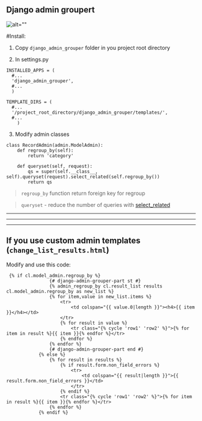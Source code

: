## Django admin groupert
![alt=""](http://www.webpagescreenshot.info/i/381676-27201331833pm.png)

#Install:
1. Copy ```django_admin_grouper``` folder in you project root directory

2. In settings.py
```
INSTALLED_APPS = (
  #...
  'django_admin_grouper',
  #...
  )
```
```
TEMPLATE_DIRS = (
  #...
  '/project_root_directory/django_admin_grouper/templates/',
  #...
    )
```
3. Modify admin classes
```
class RecordAdmin(admin.ModelAdmin):
    def regroup_by(self):
        return 'category'

    def queryset(self, request):
        qs = super(self.__class__, self).queryset(request).select_related(self.regroup_by())
        return qs
```

> ```regroup_by``` function return foreign key for regroup

> ```queryset``` - reduce the number of queries with [select_related](https://docs.djangoproject.com/en/dev/ref/models/querysets/#select-related)


* * *
* * *
* * *
## If you use custom admin templates (```change_list_results.html```)
Modify and use this code:
```
 {% if cl.model_admin.regroup_by %}
                {# django-admin-grouper-part st #}
                {% admin_regroup_by cl.result_list results cl.model_admin.regroup_by as new_list %}
                {% for item,value in new_list.items %}
                    <tr>
                        <td colspan="{{ value.0|length }}"><h4>{{ item }}</h4></td>
                    </tr>
                    {% for result in value %}
                        <tr class="{% cycle 'row1' 'row2' %}">{% for item in result %}{{ item }}{% endfor %}</tr>
                    {% endfor %}
                {% endfor %}
                {# django-admin-grouper-part end #}
            {% else %}
                {% for result in results %}
                    {% if result.form.non_field_errors %}
                        <tr>
                            <td colspan="{{ result|length }}">{{ result.form.non_field_errors }}</td>
                        </tr>
                    {% endif %}
                    <tr class="{% cycle 'row1' 'row2' %}">{% for item in result %}{{ item }}{% endfor %}</tr>
                {% endfor %}
            {% endif %}
```
